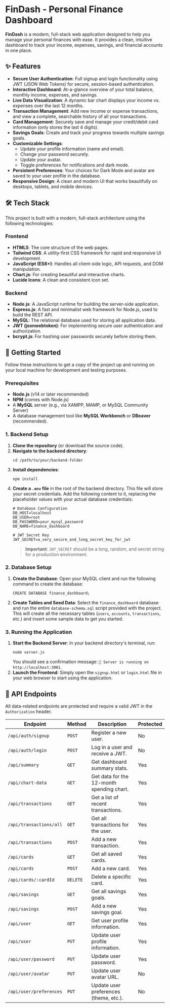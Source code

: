 # FinDash - Personal Finance Dashboard

**FinDash** is a modern, full-stack web application designed to help you manage your personal finances with ease. It provides a clean, intuitive dashboard to track your income, expenses, savings, and financial accounts in one place.

## ✨ Features

* **Secure User Authentication**: Full signup and login functionality using JWT (JSON Web Tokens) for secure, session-based authentication.
* **Interactive Dashboard**: At-a-glance overview of your total balance, monthly income, expenses, and savings.
* **Live Data Visualization**: A dynamic bar chart displays your income vs. expenses over the last 12 months.
* **Transaction Management**: Add new income or expense transactions, and view a complete, searchable history of all your transactions.
* **Card Management**: Securely save and manage your credit/debit card information (only stores the last 4 digits).
* **Savings Goals**: Create and track your progress towards multiple savings goals.
* **Customizable Settings**:
    * Update your profile information (name and email).
    * Change your password securely.
    * Update your avatar.
    * Toggle preferences for notifications and dark mode.
* **Persistent Preferences**: Your choices for Dark Mode and avatar are saved to your user profile in the database.
* **Responsive Design**: A clean and modern UI that works beautifully on desktops, tablets, and mobile devices.

## 🛠️ Tech Stack

This project is built with a modern, full-stack architecture using the following technologies:

### Frontend

* **HTML5**: The core structure of the web pages.
* **Tailwind CSS**: A utility-first CSS framework for rapid and responsive UI development.
* **JavaScript (ES6+)**: Handles all client-side logic, API requests, and DOM manipulation.
* **Chart.js**: For creating beautiful and interactive charts.
* **Lucide Icons**: A clean and consistent icon set.

### Backend

* **Node.js**: A JavaScript runtime for building the server-side application.
* **Express.js**: A fast and minimalist web framework for Node.js, used to build the REST API.
* **MySQL**: The relational database used for storing all application data.
* **JWT (jsonwebtoken)**: For implementing secure user authentication and authorization.
* **bcrypt.js**: For hashing user passwords securely before storing them.

## 🚀 Getting Started

Follow these instructions to get a copy of the project up and running on your local machine for development and testing purposes.

### Prerequisites

* **Node.js** (v14 or later recommended)
* **NPM** (comes with Node.js)
* A **MySQL** server (e.g., via XAMPP, MAMP, or MySQL Community Server)
* A database management tool like **MySQL Workbench** or **DBeaver** (recommended).

### 1. Backend Setup

1.  **Clone the repository** (or download the source code).
2.  **Navigate to the backend directory**:
    ```
    cd /path/to/your/backend-folder
    ```
3.  **Install dependencies**:
    ```
    npm install
    ```
4.  **Create a `.env` file** in the root of the backend directory. This file will store your secret credentials. Add the following content to it, replacing the placeholder values with your actual database credentials:
    ```
    # Database Configuration
    DB_HOST=localhost
    DB_USER=root
    DB_PASSWORD=your_mysql_password
    DB_NAME=finance_dashboard

    # JWT Secret Key
    JWT_SECRET=a_very_secure_and_long_secret_key_for_jwt
    ```
    > **Important**: `JWT_SECRET` should be a long, random, and secret string for a production environment.

### 2. Database Setup

1.  **Create the Database**: Open your MySQL client and run the following command to create the database:
    ```
    CREATE DATABASE finance_dashboard;
    ```
2.  **Create Tables and Seed Data**: Select the `finance_dashboard` database and run the entire `database-schema.sql` script provided with the project. This will create all the necessary tables (`users`, `accounts`, `transactions`, etc.) and insert some sample data to get you started.

### 3. Running the Application

1.  **Start the Backend Server**: In your backend directory's terminal, run:
    ```
    node server.js
    ```
    You should see a confirmation message: `🚀 Server is running on http://localhost:3001`.
2.  **Launch the Frontend**: Simply open the `signup.html` or `login.html` file in your web browser to start using the application.

## 📖 API Endpoints

All data-related endpoints are protected and require a valid JWT in the `Authorization` header.

| Endpoint                | Method   | Description                                  | Protected |
| ----------------------- | -------- | -------------------------------------------- | --------- |
| `/api/auth/signup`      | `POST`   | Register a new user.                         | No        |
| `/api/auth/login`       | `POST`   | Log in a user and receive a JWT.             | No        |
| `/api/summary`          | `GET`    | Get dashboard summary stats.                 | Yes       |
| `/api/chart-data`       | `GET`    | Get data for the 12-month spending chart.    | Yes       |
| `/api/transactions`     | `GET`    | Get a list of recent transactions.           | Yes       |
| `/api/transactions/all` | `GET`    | Get all transactions for the user.           | Yes       |
| `/api/transactions`     | `POST`   | Add a new transaction.                       | Yes       |
| `/api/cards`            | `GET`    | Get all saved cards.                         | Yes       |
| `/api/cards`            | `POST`   | Add a new card.                              | Yes       |
| `/api/cards/:cardId`    | `DELETE` | Delete a specific card.                      | Yes       |
| `/api/savings`          | `GET`    | Get all savings goals.                       | Yes       |
| `/api/savings`          | `POST`   | Add a new savings goal.                      | Yes       |
| `/api/user`             | `GET`    | Get user profile information.                | Yes       |
| `/api/user`             | `PUT`    | Update user profile information.             | Yes       |
| `/api/user/password`    | `PUT`    | Update user password.                        | Yes       |
| `/api/user/avatar`      | `PUT`    | Update user avatar URL.                      | No        |
| `/api/user/preferences` | `PUT`    | Update user preferences (theme, etc.).       | No        |


